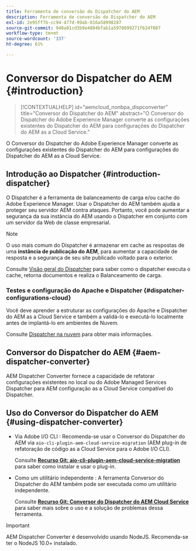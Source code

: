 ```yaml
---
title: Ferramenta de conversão do Dispatcher do AEM
description: Ferramenta de conversão do Dispatcher do AEM
exl-id: 2e95ff7b-cc94-477d-99ab-816a58998287
source-git-commit: 940a01cd3b9e4804bfab1a5970699271f624f087
workflow-type: tm+mt
source-wordcount: '337'
ht-degree: 61%

---
```


# Conversor do Dispatcher do AEM {#introduction}

>[!CONTEXTUALHELP]
>id="aemcloud_nonbpa_dispconverter"
>title="Conversor do Dispatcher do AEM"
>abstract="O Conversor do Dispatcher do Adobe Experience Manager converte as configurações existentes do Dispatcher do AEM para configurações do Dispatcher do AEM as a Cloud Service."

O Conversor do Dispatcher do Adobe Experience Manager converte as configurações existentes do Dispatcher do AEM para configurações do Dispatcher do AEM as a Cloud Service.

## Introdução ao Dispatcher {#introduction-dispatcher}

O Dispatcher é a ferramenta de balanceamento de carga e/ou cache do Adobe Experience Manager. Usar o Dispatcher do AEM também ajuda a proteger seu servidor AEM contra ataques. Portanto, você pode aumentar a segurança da sua instância do AEM usando o Dispatcher em conjunto com um servidor da Web de classe empresarial.

>[!NOTE]
>O uso mais comum do Dispatcher é armazenar em cache as respostas de uma **instância de publicação do AEM**, para aumentar a capacidade de resposta e a segurança de seu site publicado voltado para o exterior.

Consulte [Visão geral do Dispatcher](https://experienceleague.adobe.com/docs/experience-manager-dispatcher/using/dispatcher.html?lang=pt-BR) para saber como o dispatcher executa o cache, retorna documentos e realiza o Balanceamento de carga.

### Testes e configuração do Apache e Dispatcher {#dispatcher-configurations-cloud}

Você deve aprender a estruturar as configurações do Apache e Dispatcher do AEM as a Cloud Service e também a validá-lo e executá-lo localmente antes de implantá-lo em ambientes de Nuvem.

Consulte [Dispatcher na nuvem](https://experienceleague.adobe.com/docs/experience-manager-cloud-service/implementing/content-delivery/disp-overview.html) para obter mais informações.

## Conversor do Dispatcher do AEM {#aem-dispatcher-converter}

AEM Dispatcher Converter fornece a capacidade de refatorar configurações existentes no local ou do Adobe Managed Services Dispatcher para AEM configuração as a Cloud Service compatível do Dispatcher.

## Uso do Conversor do Dispatcher do AEM {#using-dispatcher-converter}

* Via Adobe I/O CLI : Recomenda-se usar o Conversor do Dispatcher do AEM via `aio-cli-plugin-aem-cloud-service-migration` (AEM plug-in de refatoração de código as a Cloud Service para o Adobe I/O CLI).

   Consulte **[Recurso Git: aio-cli-plugin-aem-cloud-service-migration](https://github.com/adobe/aio-cli-plugin-aem-cloud-service-migration#introduction)** para saber como instalar e usar o plug-in.

* Como um utilitário independente : A ferramenta Conversor do Dispatcher do AEM também pode ser executada como um utilitário independente.

   Consulte **[Recurso Git: Conversor do Dispatcher do AEM Cloud Service](https://github.com/adobe/aem-cloud-service-source-migration/tree/master/packages/dispatcher-converter)** para saber mais sobre o uso e a solução de problemas dessa ferramenta.

>[!IMPORTANT]
>AEM Dispatcher Converter é desenvolvido usando NodeJS. Recomenda-se ter o NodeJS 10.0+ instalado.
